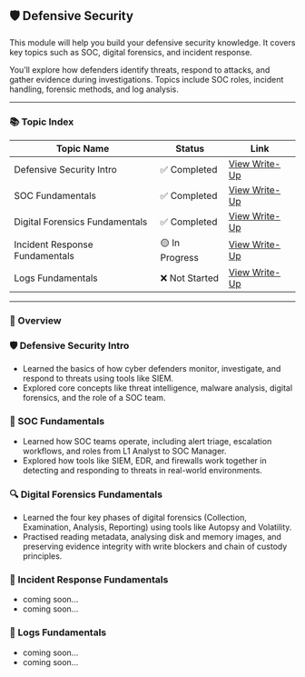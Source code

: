 ## 🛡️ Defensive Security

This module will help you build your defensive security knowledge. It covers key topics such as SOC, digital forensics, and incident response.

You’ll explore how defenders identify threats, respond to attacks, and gather evidence during investigations. Topics include SOC roles, incident handling, forensic methods, and log analysis.

---

### 📚 Topic Index

| Topic Name                    | Status         | Link                                                                      |
|-------------------------------|----------------|---------------------------------------------------------------------------|
| Defensive Security Intro      | ✅ Completed   | [View Write-Up](https://github.com/MQKGitHub/Defensive-Security-Intro)        |
| SOC Fundamentals              | ✅ Completed   | [View Write-Up](https://github.com/MQKGitHub/SOC-Fundamentals/)               |
| Digital Forensics Fundamentals| ✅ Completed   | [View Write-Up](https://github.com/MQKGitHub/Digital-Forensics-Fundamentals/) |
| Incident Response Fundamentals| 🟡 In Progress | [View Write-Up]()     |
| Logs Fundamentals             | ❌ Not Started | [View Write-Up]()                  |

---

### 🧠 Overview

### 🛡️ Defensive Security Intro
- Learned the basics of how cyber defenders monitor, investigate, and respond to threats using tools like SIEM.
- Explored core concepts like threat intelligence, malware analysis, digital forensics, and the role of a SOC team.

### 👥 SOC Fundamentals  
- Learned how SOC teams operate, including alert triage, escalation workflows, and roles from L1 Analyst to SOC Manager.  
- Explored how tools like SIEM, EDR, and firewalls work together in detecting and responding to threats in real-world environments. 

### 🔍 Digital Forensics Fundamentals  
- Learned the four key phases of digital forensics (Collection, Examination, Analysis, Reporting) using tools like Autopsy and Volatility.  
- Practised reading metadata, analysing disk and memory images, and preserving evidence integrity with write blockers and chain of custody principles.

### 🚨 Incident Response Fundamentals  
- coming soon...
- coming soon...

### 📜 Logs Fundamentals  
- coming soon...
- coming soon...
